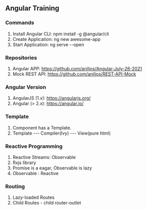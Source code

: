 ## Angular Training



### Commands

1. Install Angular CLI: npm install -g @angular/cli
2. Create Application: ng new awesome-app
3. Start Application: ng serve --open

### Repositories

1. Angular APP: https://github.com/aniljos/Angular-July-26-2021
2. Mock REST API: https://github.com/aniljos/REST-API-Mock

### Angular Version

1. AngularJS (1.x): https://angularjs.org/
2. Angular (> 2.x): https://angular.io/

### Template

1. Component has a Template.
2. Template --- Compiler(Ivy) --- View(pure html)

### Reactive Programming

1. Reactive Streams: Observable
2. Rxjs library
3. Promise is a eagar, Observable is lazy
4. Observable : Reactive

### Routing

1. Lazy-loaded Routes
2. Child Routes - child router-outlet
